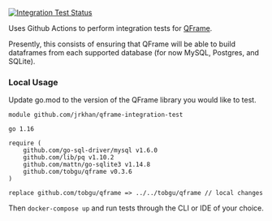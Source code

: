 [![Integration Test Status](https://github.com/jrkhan/qframe_integration_test/actions/workflows/integration-test.yml/badge.svg)](https://github.com/jrkhan/qframe_integration_test/actions/workflows/integration-test.yml
)

Uses Github Actions to perform integration tests for [QFrame](https://github.com/tobgu/qframe).

Presently, this consists of ensuring that QFrame will be able to build dataframes from each supported database (for now MySQL, Postgres, and SQLite).

### Local Usage
Update go.mod to the version of the QFrame library you would like to test.


```
module github.com/jrkhan/qframe-integration-test

go 1.16

require (
	github.com/go-sql-driver/mysql v1.6.0
	github.com/lib/pq v1.10.2
	github.com/mattn/go-sqlite3 v1.14.8
	github.com/tobgu/qframe v0.3.6
)

replace github.com/tobgu/qframe => ../../tobgu/qframe // local changes
```
Then `docker-compose up` and run tests through the CLI or IDE of your choice.